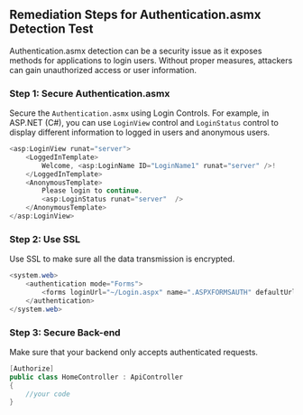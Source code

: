 

## Remediation Steps for Authentication.asmx Detection Test
Authentication.asmx detection can be a security issue as it exposes methods for applications to login users. Without proper measures, attackers can gain unauthorized access or user information.

### Step 1: Secure Authentication.asmx
Secure the `Authentication.asmx` using Login Controls. For example, in ASP.NET (C#), you can use `LoginView` control and `LoginStatus` control to display different information to logged in users and anonymous users.

```csharp
<asp:LoginView runat="server">
    <LoggedInTemplate>
        Welcome, <asp:LoginName ID="LoginName1" runat="server" />!
    </LoggedInTemplate>
    <AnonymousTemplate>
        Please login to continue.
        <asp:LoginStatus runat="server"  />
    </AnonymousTemplate>
</asp:LoginView>
```

### Step 2: Use SSL
Use SSL to make sure all the data transmission is encrypted.

```csharp
<system.web>
    <authentication mode="Forms">
        <forms loginUrl="~/Login.aspx" name=".ASPXFORMSAUTH" defaultUrl="~/Default.aspx" cookieless="UseDeviceProfile" requireSSL="true" timeout="30" />
    </authentication>
</system.web>
```

### Step 3: Secure Back-end
Make sure that your backend only accepts authenticated requests.

```csharp
[Authorize]
public class HomeController : ApiController
{
    //your code
}
```